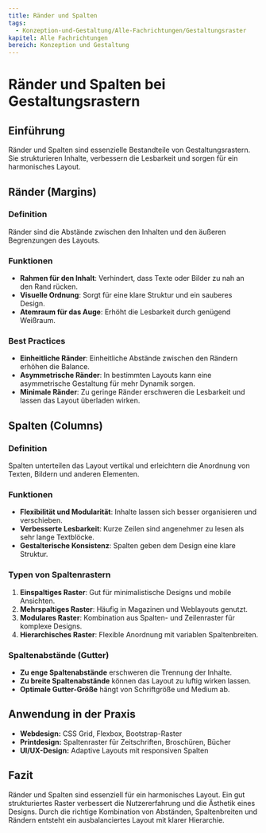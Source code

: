 ```yaml
---
title: Ränder und Spalten
tags:
  - Konzeption-und-Gestaltung/Alle-Fachrichtungen/Gestaltungsraster
kapitel: Alle Fachrichtungen
bereich: Konzeption und Gestaltung
---
```

# Ränder und Spalten bei Gestaltungsrastern

## Einführung
Ränder und Spalten sind essenzielle Bestandteile von Gestaltungsrastern. Sie strukturieren Inhalte, verbessern die Lesbarkeit und sorgen für ein harmonisches Layout.

## Ränder (Margins)
### Definition
Ränder sind die Abstände zwischen den Inhalten und den äußeren Begrenzungen des Layouts.

### Funktionen
- **Rahmen für den Inhalt**: Verhindert, dass Texte oder Bilder zu nah an den Rand rücken.
- **Visuelle Ordnung**: Sorgt für eine klare Struktur und ein sauberes Design.
- **Atemraum für das Auge**: Erhöht die Lesbarkeit durch genügend Weißraum.

### Best Practices
- **Einheitliche Ränder**: Einheitliche Abstände zwischen den Rändern erhöhen die Balance.
- **Asymmetrische Ränder**: In bestimmten Layouts kann eine asymmetrische Gestaltung für mehr Dynamik sorgen.
- **Minimale Ränder**: Zu geringe Ränder erschweren die Lesbarkeit und lassen das Layout überladen wirken.

## Spalten (Columns)
### Definition
Spalten unterteilen das Layout vertikal und erleichtern die Anordnung von Texten, Bildern und anderen Elementen.

### Funktionen
- **Flexibilität und Modularität**: Inhalte lassen sich besser organisieren und verschieben.
- **Verbesserte Lesbarkeit**: Kurze Zeilen sind angenehmer zu lesen als sehr lange Textblöcke.
- **Gestalterische Konsistenz**: Spalten geben dem Design eine klare Struktur.

### Typen von Spaltenrastern
1. **Einspaltiges Raster**: Gut für minimalistische Designs und mobile Ansichten.
2. **Mehrspaltiges Raster**: Häufig in Magazinen und Weblayouts genutzt.
3. **Modulares Raster**: Kombination aus Spalten- und Zeilenraster für komplexe Designs.
4. **Hierarchisches Raster**: Flexible Anordnung mit variablen Spaltenbreiten.

### Spaltenabstände (Gutter)
- **Zu enge Spaltenabstände** erschweren die Trennung der Inhalte.
- **Zu breite Spaltenabstände** können das Layout zu luftig wirken lassen.
- **Optimale Gutter-Größe** hängt von Schriftgröße und Medium ab.

## Anwendung in der Praxis
- **Webdesign:** CSS Grid, Flexbox, Bootstrap-Raster
- **Printdesign:** Spaltenraster für Zeitschriften, Broschüren, Bücher
- **UI/UX-Design:** Adaptive Layouts mit responsiven Spalten

## Fazit
Ränder und Spalten sind essenziell für ein harmonisches Layout. Ein gut strukturiertes Raster verbessert die Nutzererfahrung und die Ästhetik eines Designs. Durch die richtige Kombination von Abständen, Spaltenbreiten und Rändern entsteht ein ausbalanciertes Layout mit klarer Hierarchie.
